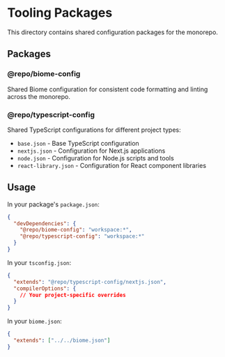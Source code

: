 # Tooling Packages

This directory contains shared configuration packages for the monorepo.

## Packages

### @repo/biome-config
Shared Biome configuration for consistent code formatting and linting across the monorepo.

### @repo/typescript-config
Shared TypeScript configurations for different project types:
- `base.json` - Base TypeScript configuration
- `nextjs.json` - Configuration for Next.js applications
- `node.json` - Configuration for Node.js scripts and tools
- `react-library.json` - Configuration for React component libraries

## Usage

In your package's `package.json`:
```json
{
  "devDependencies": {
    "@repo/biome-config": "workspace:*",
    "@repo/typescript-config": "workspace:*"
  }
}
```

In your `tsconfig.json`:
```json
{
  "extends": "@repo/typescript-config/nextjs.json",
  "compilerOptions": {
    // Your project-specific overrides
  }
}
```

In your `biome.json`:
```json
{
  "extends": ["../../biome.json"]
}
```